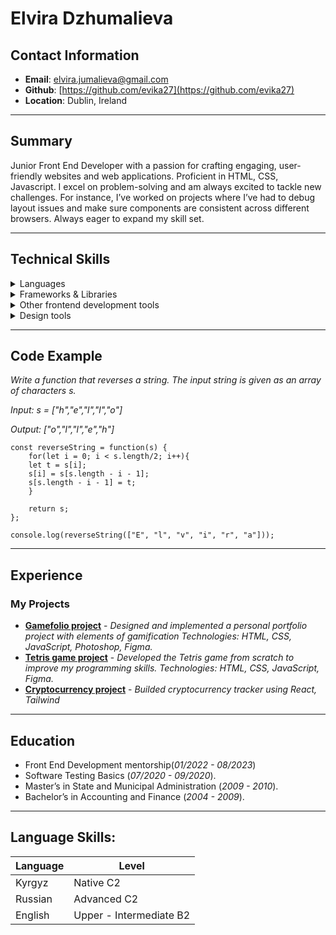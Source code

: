 # Elvira Dzhumalieva

## Contact Information
- **Email**: elvira.jumalieva@gmail.com
- **Github**: [https://github.com/evika27](https://github.com/evika27)
- **Location**: Dublin, Ireland

---

## Summary
Junior Front End Developer with a passion for crafting engaging, user-friendly websites and web applications. 
Proficient in HTML, CSS, Javascript. I excel on problem-solving and am always excited to tackle new challenges. For instance, I’ve worked on projects where I’ve had to debug layout issues and make sure components are consistent across different browsers. Always eager to expand my skill set.

---
## Technical Skills
<details>
  <summary> Languages </summary>
    
  * Javascript

  * HTML

  * CSS

  * Typescript
  
</details>

<details>
  <summary>Frameworks & Libraries</summary>
    
  * React.js

  * Tailwind

  * Bootstrap
  
</details>

<details>
  <summary>Other frontend development tools</summary>
    
  * VS Code 

  * Git/Github
  
</details>

<details>
  <summary>Design tools</summary>
    
  * Adope Photoshop

  * Figma
  
</details>

---

## Code Example

_Write a function that reverses a string. The input string is given as an array of characters s._

_Input: s = ["h","e","l","l","o"]_

_Output: ["o","l","l","e","h"]_

```
const reverseString = function(s) {
    for(let i = 0; i < s.length/2; i++){
    let t = s[i];
    s[i] = s[s.length - i - 1];
    s[s.length - i - 1] = t;
    }

    return s;
};

console.log(reverseString(["E", "l", "v", "i", "r", "a"]));
```
---
## Experience
### My Projects
- **[Gamefolio project](https://github.com/ElviraDzh/Portfolio)** - _Designed and implemented a personal portfolio project with elements of gamification_
_Technologies: HTML, CSS, JavaScript, Photoshop, Figma._
- **[Tetris game project](https://github.com/ElviraDzh/tetris-game)** - _Developed the Tetris game from scratch to improve my programming skills._
_Technologies: HTML, CSS, JavaScript, Figma._
- **[Cryptocurrency project](https://github.com/ElviraDzh/Cryptocurrency)** - _Builded cryptocurrency tracker using React, Tailwind_

---
## Education
- Front End Development mentorship(_01/2022 - 08/2023_)
- Software Testing Basics (_07/2020 - 09/2020_).
- Master’s in State and Municipal Administration (_2009 - 2010_).
- Bachelor’s in Accounting and Finance (_2004 - 2009_).

---
## Language Skills:

| Language        | Level                             |
|-----------------|-----------------------------------|
| Kyrgyz          | Native C2                         |
| Russian         | Advanced C2                       |
| English         | Upper - Intermediate B2           |